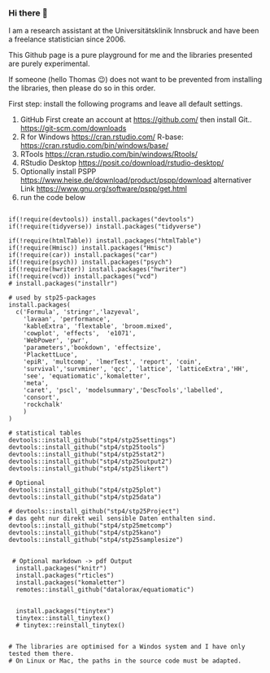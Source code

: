 ### Hi there 👋


I am a research assistant at the Universitätsklinik Innsbruck and have been a freelance statistician since 2006.

This Github page is a pure playground for me and the libraries presented are purely experimental.

If someone (hello Thomas :wink:) does not want to be prevented from installing the libraries, then please do so in this order. 


First step: install the following programs and leave all default settings.



1. GitHub
First create an account at https://github.com/
then install Git..
 https://git-scm.com/downloads 
2. R for Windows  https://cran.rstudio.com/
 R-base:  https://cran.rstudio.com/bin/windows/base/
3. RTools  https://cran.rstudio.com/bin/windows/Rtools/
4. RStudio Desktop
https://posit.co/download/rstudio-desktop/
5. Optionally install PSPP https://www.heise.de/download/product/pspp/download alternativer Link https://www.gnu.org/software/pspp/get.html
6. run the code below

```

if(!require(devtools)) install.packages("devtools")
if(!require(tidyverse)) install.packages("tidyverse")

if(!require(htmlTable)) install.packages("htmlTable")
if(!require(Hmisc)) install.packages("Hmisc")
if(!require(car)) install.packages("car")
if(!require(psych)) install.packages("psych")
if(!require(hwriter)) install.packages("hwriter")
if(!require(vcd)) install.packages("vcd")
# install.packages("installr")

# used by stp25-packages
install.packages(
  c('Formula', 'stringr','lazyeval',
    'lavaan', 'performance',
    'kableExtra', 'flextable', 'broom.mixed',
    'cowplot', 'effects',  'e1071',
    'WebPower', 'pwr',
    'parameters','bookdown', 'effectsize',
    'PlackettLuce',
    'epiR', 'multcomp', 'lmerTest', 'report', 'coin',
    'survival','survminer', 'qcc', 'lattice', 'latticeExtra','HH',
    'see', 'equatiomatic','komaletter',
    'meta',
    'caret', 'pscl', 'modelsummary','DescTools','labelled',
    'consort',
    'rockchalk'
    )
)

# statistical tables
devtools::install_github("stp4/stp25settings")
devtools::install_github("stp4/stp25tools")
devtools::install_github("stp4/stp25stat2")
devtools::install_github("stp4/stp25output2") 
devtools::install_github("stp4/stp25likert")

# Optional
devtools::install_github("stp4/stp25plot")
devtools::install_github("stp4/stp25data")

# devtools::install_github("stp4/stp25Project")
# das geht nur direkt weil sensible Daten enthalten sind.
devtools::install_github("stp4/stp25metcomp")
devtools::install_github("stp4/stp25kano")
devtools::install_github("stp4/stp25samplesize")
 
 
 # Optional markdown -> pdf Output
  install.packages("knitr")
  install.packages("rticles")
  install.packages("komaletter")
  remotes::install_github("datalorax/equatiomatic")


  install.packages("tinytex") 
  tinytex::install_tinytex()
  # tinytex::reinstall_tinytex()

 
# The libraries are optimised for a Windos system and I have only tested them there.
# On Linux or Mac, the paths in the source code must be adapted.

